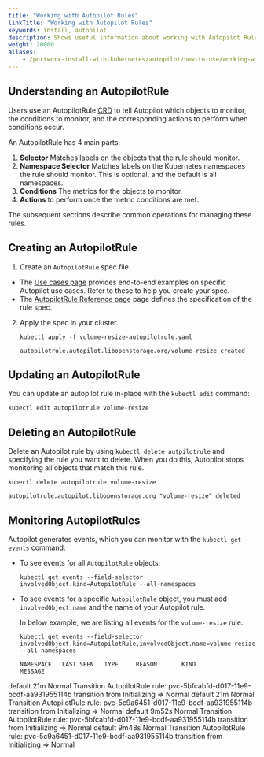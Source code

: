 ```yaml
---
title: "Working with Autopilot Rules"
linkTitle: "Working with Autopilot Rules"
keywords: install, autopilot
description: Shows useful information about working with Autopilot Rules
weight: 20000
aliases:
    - /portworx-install-with-kubernetes/autopilot/how-to-use/working-with-rules/
---
```

## Understanding an AutopilotRule

Users use an AutopilotRule [CRD](https://kubernetes.io/docs/concepts/extend-kubernetes/api-extension/custom-resources/) to tell Autopilot which objects to monitor, the conditions to monitor, and the corresponding actions to perform when conditions occur.

An AutopilotRule has 4 main parts:

1. **Selector** Matches labels on the objects that the rule should monitor.
2. **Namespace Selector** Matches labels on the Kubernetes namespaces the rule should monitor. This is optional, and the default is all namespaces.
3. **Conditions** The metrics for the objects to monitor.
4. **Actions** to perform once the metric conditions are met.

The subsequent sections describe common operations for managing these rules.

## Creating an AutopilotRule

1. Create an `AutopilotRule` spec file.
  * The [Use cases page](/operations/operate-kubernetes/autopilot/use-cases/) provides end-to-end examples on specific Autopilot use cases. Refer to these to help you create your spec.
  * The [AutopilotRule Reference page](/operations/operate-kubernetes/autopilot/reference) page defines the specification of the rule spec.

2. Apply the spec in your cluster.

    ```text
    kubectl apply -f volume-resize-autopilotrule.yaml
    ```
    ```output
    autopilotrule.autopilot.libopenstorage.org/volume-resize created
    ```

## Updating an AutopilotRule

You can update an autopilot rule in-place with the `kubectl edit` command:

```text
kubectl edit autopilotrule volume-resize
```

## Deleting an AutopilotRule

Delete an Autopilot rule by using `kubectl delete autpilotrule` and specifying the rule you want to delete. When you do this, Autopilot stops monitoring all objects that match this rule.

```text
kubectl delete autopilotrule volume-resize
```
```output
autopilotrule.autopilot.libopenstorage.org "volume-resize" deleted
```


## Monitoring AutopilotRules

Autopilot generates events, which you can monitor with the `kubectl get events` command:

* To see events for all `AutopilotRule` objects:
  ```text
  kubectl get events --field-selector involvedObject.kind=AutopilotRule --all-namespaces
  ```

* To see events for a specific `AutopilotRule` object, you must add `involvedObject.name` and the name of your Autopilot rule.

  In below example, we are listing all events for the `volume-resize` rule.
  ```text
  kubectl get events --field-selector involvedObject.kind=AutopilotRule,involvedObject.name=volume-resize --all-namespaces
  ```
  ```output
  NAMESPACE   LAST SEEN   TYPE     REASON       KIND            MESSAGE
default     21m         Normal   Transition   AutopilotRule   rule: pvc-5bfcabfd-d017-11e9-bcdf-aa931955114b transition from Initializing => Normal
default     21m         Normal   Transition   AutopilotRule   rule: pvc-5c9a6451-d017-11e9-bcdf-aa931955114b transition from Initializing => Normal
default     9m52s       Normal   Transition   AutopilotRule   rule: pvc-5bfcabfd-d017-11e9-bcdf-aa931955114b transition from Initializing => Normal
default     9m48s       Normal   Transition   AutopilotRule   rule: pvc-5c9a6451-d017-11e9-bcdf-aa931955114b transition from Initializing => Normal
```
